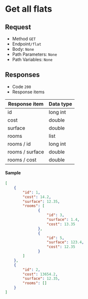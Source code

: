 # Get all flats

##  Request
* Method `GET`
* Endpoint`/flat`
* Body: `None`
* Path Parameters: `None`
* Path Variables: `None`
    
## Responses
* Code `200`
* Response items

|Response item|Data type|
|---|---|
|id|long int|
|cost|double|
|surface|double|
|rooms|list|
|rooms / id|long int|
|rooms / surface|double|
|rooms / cost|double|

#### Sample
```json
[
    {
        "id": 1,
        "cost": 14.2,
        "surface": 12.35,
        "rooms": [
               {
                   "id": 3,
                   "surface": 1.4,
                   "cost": 13.35
               },
               {
                   "id": 5,
                   "surface": 123.4,
                   "cost": 12.35
               }         
        ]
    },
    {
        "id": 2,
        "cost": 13654.2,
        "surface": 12.35,
        "rooms": []
    }
]
```
